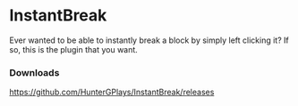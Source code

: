 # InstantBreak
Ever wanted to be able to instantly break a block by simply left clicking it? If so, this is the plugin that you want.

### Downloads
https://github.com/HunterGPlays/InstantBreak/releases
